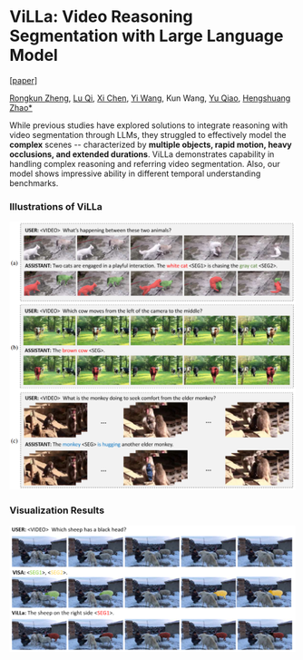 # ViLLa: Video Reasoning Segmentation with Large Language Model
[[paper]](https://arxiv.org/abs/2407.14500)

[Rongkun Zheng](https://rkzheng99.github.io), [Lu Qi](http://luqi.info/), [Xi Chen](https://xavierchen34.github.io/), [Yi Wang](https://shepnerd.github.io/), Kun Wang, [Yu Qiao](https://scholar.google.com/citations?user=gFtI-8QAAAAJ&hl=zh-CN&oi=ao), [Hengshuang Zhao*](https://hszhao.github.io/)

While previous studies have explored solutions to integrate reasoning with video segmentation through LLMs, they struggled to effectively model the **complex** scenes -- characterized by **multiple objects, rapid motion, heavy occlusions, and extended durations**. ViLLa demonstrates capability in handling complex reasoning and referring video segmentation. Also, our model shows impressive ability in different temporal understanding benchmarks. 

### Illustrations of ViLLa
![image](https://github.com/rkzheng99/ViLLa/blob/rkzheng99-patch-1/pics/teaser.png)

### Visualization Results
![image](https://github.com/rkzheng99/ViLLa/blob/rkzheng99-patch-1/pics/illustration.png)
